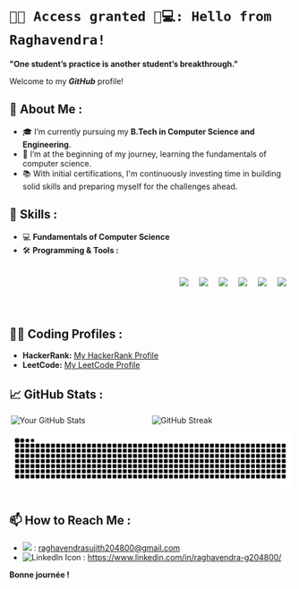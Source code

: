 # `🔐✅ Access granted 🤖💻: Hello from Raghavendra!`

**"One student’s practice is another student’s breakthrough."**

Welcome to my ***GitHub*** profile!

## 🚀 About Me :

- 🎓 I’m currently pursuing my **B.Tech in Computer Science and Engineering**.
- 🌱 I’m at the beginning of my journey, learning the fundamentals of computer science.
- 📚 With initial certifications, I'm continuously investing time in building solid skills and preparing myself for the challenges ahead.

## 💼 Skills : 

- 💻 **Fundamentals of Computer Science**
- 🛠 **Programming & Tools :** <div style="display: flex; align-items: center; gap: 10px; color: white; font-size: 24px;">
  <span style="display: flex; align-items: center;">
   - 🛠 **Programming & Tools :** 
  </span>
  <img src="https://skillicons.dev/icons?i=c" width="25" height="25" alt="c"/>
  <img src="https://skillicons.dev/icons?i=git" width="25" height="25" alt="git"/>
  <img src="https://skillicons.dev/icons?i=html" width="25" height="25" alt="html"/>
  <img src="https://img.icons8.com/fluency/240/microsoft-365.png" width="25" height="25" alt="microsoft-365"/>
  <img src="https://skillicons.dev/icons?i=mysql" width="25" height="25" alt="mysql"/>
  <img src="https://skillicons.dev/icons?i=vscode" width="25" height="25" alt="vscode"/>
</div>







## 🧑‍💻 Coding Profiles :

- **HackerRank:** [My HackerRank Profile](https://www.hackerrank.com/profile/sasly204800)
- **LeetCode:** [My LeetCode Profile](https://leetcode.com/u/sasly204800/)

## 📈 GitHub Stats :

<div style="display: flex; justify-content: space-around; width: 100%;">
  <img src="https://github-readme-stats.vercel.app/api?username=sasly2048&show_icons=true&theme=radical&card_width=450" alt="Your GitHub Stats" style="width: 49%;" />
  <img src="https://streak-stats.demolab.com/?user=sasly2048&theme=dark&card_width=450" alt="GitHub Streak" style="width: 49%;" />
</div>

<p align="center">
  <img src="https://raw.githubusercontent.com/sasly2048/sasly2048/output/github-contribution-grid-snake.svg" alt="snake" />
</p>

## 📫 How to Reach Me :

- <img src="https://skillicons.dev/icons?i=gmail" width="20" /> : raghavendrasujith204800@gmail.com
- <img src="https://skillicons.dev/icons?i=linkedin" width="20" alt="LinkedIn Icon" /> : https://www.linkedin.com/in/raghavendra-g204800/


**Bonne journée !**
